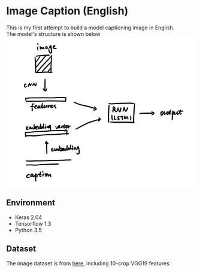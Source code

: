 # Image Caption (English)
This is my first attempt to build a model captioning image in English.   
The model's structure is shown below   
<img src='https://raw.githubusercontent.com/Lichuanro/image-caption-en/master/img/overview.png' width=550px>
  
## Environment
* Keras 2.04
* Tensorflow 1.3
* Python 3.5
   
## Dataset
The image dataset is from [here](http://www.cs.toronto.edu/~vendrov/order/coco.zip), including 10-crop VGG19 features
